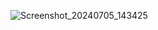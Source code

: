 
![Screenshot_20240705_143425](https://github.com/Pradyumna-inf/AndroidTutorial/assets/173762706/719e259b-2883-4296-83f7-54b9f24ec185)
